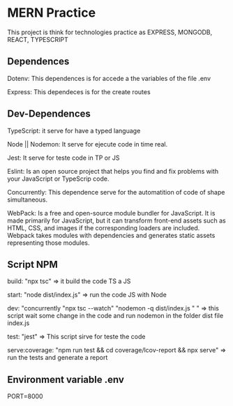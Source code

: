 # MERN Practice

This project is think for technologies practice as EXPRESS, MONGODB, REACT, TYPESCRIPT

## Dependences

Dotenv: This dependences is for accede a the variables of the file .env

Express: This dependeces is for the create routes 

## Dev-Dependences

TypeScript: it serve for have a typed language

Node || Nodemon: It serve for ejecute code in time real.

Jest: It serve for teste code in TP or JS

Eslint: Is an open source project that helps you find and fix problems with your JavaScript or TypeScrip code.

Concurrently: This dependence serve for the automatition of code of shape simultaneous.

WebPack: Is a free and open-source module bundler for JavaScript. It is made primarily for JavaScript, but it can transform front-end assets such as HTML, CSS, and images if the corresponding loaders are included. Webpack takes modules with dependencies and generates static assets representing those modules.

## Script NPM

build: "npx tsc" => it build the code TS a JS 

start: "node dist/index.js" => run the code JS with Node

dev: "concurrently \"npx tsc --watch\" \"nodemon -q dist/index.js \" " => this script wait some change in the code and run nodemon in the folder dist file index.js

test: "jest" => This script sirve for teste the code

serve:coverage: "npm run test && cd coverage/lcov-report && npx serve" => run the tests and generate a report


## Environment variable .env

 PORT=8000
